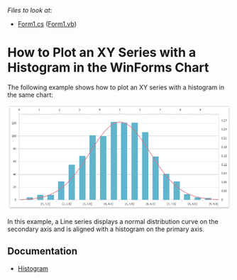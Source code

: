 
<!-- default file list -->
*Files to look at*:
- [Form1.cs](./CS/Form1.cs) ([Form1.vb](./VB/Form1.vb))
<!-- default file list end -->

# How to Plot an XY Series with a Histogram in the WinForms Chart

The following example shows how to plot an XY series with a histogram in the same chart:

![](images/histogram-chart.png)

In this example, a Line series displays a normal distribution curve on the secondary axis and is aligned with a histogram on the primary axis.

## Documentation

- [Histogram](https://docs.devexpress.com/WindowsForms/400824/controls-and-libraries/chart-control/data-representation/histogram)
